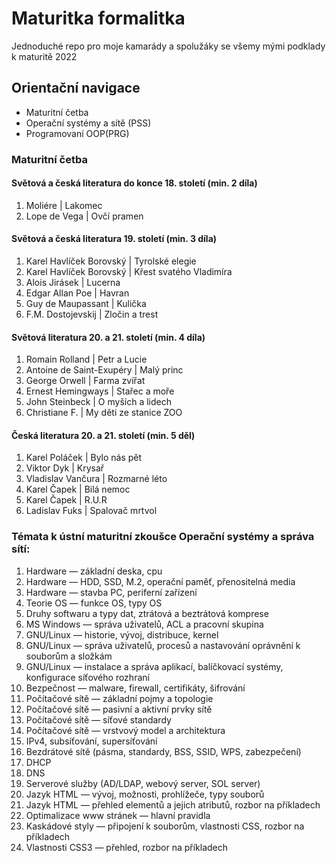 # Maturitka formalitka
Jednoduché repo pro moje kamarády a spolužáky se všemy mými podklady k maturitě 2022


## Orientační navigace
<ul>
    <li>Maturitní četba</li>
    <li>Operační systémy a sítě (PSS)</li>
    <li>Programovaní OOP(PRG)</li>
</ul>

### Maturitní četba

#### Světová a česká literatura do konce 18. století (min. 2 díla)
<ol>
  <li>Moliére | Lakomec </li>
  <li>Lope de Vega | Ovčí pramen</li>
 </ol>

#### Světová a česká literatura 19. století (min. 3 díla)
 <ol>
 <li>Karel Havlíček Borovský | Tyrolské elegie</li>
  <li>Karel Havlíček Borovský | Křest svatého Vladimíra</li>
  <li>Alois Jirásek | Lucerna</li>
  <li>Edgar Allan Poe | Havran</li>
  <li>Guy de Maupassant | Kulička</li>
  <li>F.M. Dostojevskij | Zločin a trest</li>
  </ol>

#### Světová literatura 20. a 21. století (min. 4 díla)
  <ol>
  <li>Romain Rolland | Petr a Lucie</li>
  <li>Antoine de Saint-Exupéry | Malý princ</li>
  <li>George Orwell | Farma zvířat</li>
  <li>Ernest Hemingways | Stařec a moře</li>
  <li>John Steinbeck | O myších a lidech </li>
  <li>Christiane F. | My děti ze stanice ZOO</li>
  </ol>

#### Česká literatura 20. a 21. století (min. 5 děl)

  <ol>
  <li>Karel Poláček | Bylo nás pět</li>
  <li>Viktor Dyk | Krysař</li>
  <li>Vladislav Vančura | Rozmarné léto</li>
  <li>Karel Čapek | Bilá nemoc</li>
  <li>Karel Čapek | R.U.R</li>
  <li>Ladislav Fuks | Spalovač mrtvol</li>
  </ol>

###  Témata k ústní maturitní zkoušce Operační systémy a správa sítí:

  1) Hardware — základní deska, cpu
  2) Hardware — HDD, SSD, M.2, operační paměť, přenositelná media
  3) Hardware — stavba PC, periferní zařízení
  4) Teorie OS — funkce OS, typy OS
  5) Druhy softwaru a typy dat, ztrátová a beztrátová komprese
  6) MS Windows — správa uživatelů, ACL a pracovní skupina
  7) GNU/Linux — historie, vývoj, distribuce, kernel
  8) GNU/Linux — správa uživatelů, procesů a nastavování oprávnění k souborům a složkám
  9) GNU/Linux — instalace a správa aplikací, balíčkovací systémy, konfigurace síťového rozhraní
  10) Bezpečnost — malware, firewall, certifikáty, šifrování
  11) Počítačové sítě — základní pojmy a topologie
  12) Počítačové sítě — pasivní a aktivní prvky sítě
  13) Počítačové sítě — síťové standardy
  14) Počítačové sítě — vrstvový model a architektura
  15) IPv4, subsíťování, supersíťování
  16) Bezdrátové sítě (pásma, standardy, BSS, SSID, WPS, zabezpečení)
  17) DHCP
  18) DNS
  19) Serverové služby (AD/LDAP, webový server, SOL server)
  20) Jazyk HTML — vývoj, možnosti, prohlížeče, typy souborů
  21) Jazyk HTML — přehled elementů a jejich atributů, rozbor na příkladech
  22) Optimalizace www stránek — hlavní pravidla
  23) Kaskádové styly — připojení k souborům, vlastnosti CSS, rozbor na příkladech
  24) Vlastnosti CSS3 — přehled, rozbor na příkladech
